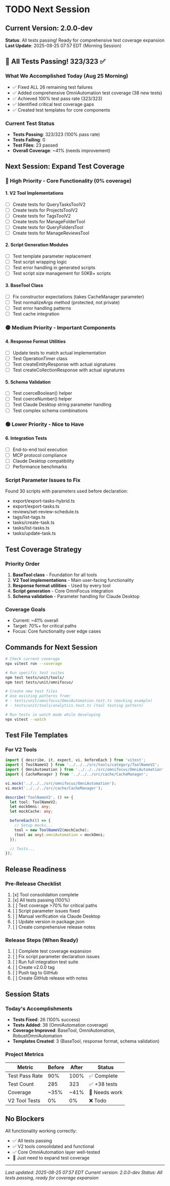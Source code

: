 # TODO Next Session

## Current Version: 2.0.0-dev
**Status**: All tests passing! Ready for comprehensive test coverage expansion
**Last Update**: 2025-08-25 07:57 EDT (Morning Session)

## 🎯 All Tests Passing! 323/323 ✅

### What We Accomplished Today (Aug 25 Morning)
- ✅ Fixed ALL 26 remaining test failures
- ✅ Added comprehensive OmniAutomation test coverage (38 new tests)
- ✅ Achieved 100% test pass rate (323/323)
- ✅ Identified critical test coverage gaps
- ✅ Created test templates for core components

### Current Test Status
- **Tests Passing**: 323/323 (100% pass rate)
- **Tests Failing**: 0
- **Test Files**: 23 passed
- **Overall Coverage**: ~41% (needs improvement)

## Next Session: Expand Test Coverage

### 🔴 High Priority - Core Functionality (0% coverage)

#### 1. V2 Tool Implementations
- [ ] Create tests for QueryTasksToolV2
- [ ] Create tests for ProjectsToolV2  
- [ ] Create tests for TagsToolV2
- [ ] Create tests for ManageFolderTool
- [ ] Create tests for QueryFoldersTool
- [ ] Create tests for ManageReviewsTool

#### 2. Script Generation Modules
- [ ] Test template parameter replacement
- [ ] Test script wrapping logic
- [ ] Test error handling in generated scripts
- [ ] Test script size management for 50KB+ scripts

#### 3. BaseTool Class
- [ ] Fix constructor expectations (takes CacheManager parameter)
- [ ] Test normalizeArgs method (protected, not private)
- [ ] Test error handling patterns
- [ ] Test cache integration

### 🟡 Medium Priority - Important Components

#### 4. Response Format Utilities
- [ ] Update tests to match actual implementation
- [ ] Test OperationTimer class
- [ ] Test createEntityResponse with actual signatures
- [ ] Test createCollectionResponse with actual signatures

#### 5. Schema Validation
- [ ] Test coerceBoolean() helper
- [ ] Test coerceNumber() helper  
- [ ] Test Claude Desktop string parameter handling
- [ ] Test complex schema combinations

### 🟢 Lower Priority - Nice to Have

#### 6. Integration Tests
- [ ] End-to-end tool execution
- [ ] MCP protocol compliance
- [ ] Claude Desktop compatibility
- [ ] Performance benchmarks

### Script Parameter Issues to Fix
Found 30 scripts with parameters used before declaration:
- export/export-tasks-hybrid.ts
- export/export-tasks.ts
- reviews/set-review-schedule.ts
- tags/list-tags.ts
- tasks/create-task.ts
- tasks/list-tasks.ts
- tasks/update-task.ts

## Test Coverage Strategy

### Priority Order
1. **BaseTool class** - Foundation for all tools
2. **V2 Tool implementations** - Main user-facing functionality
3. **Response format utilities** - Used by every tool
4. **Script generation** - Core OmniFocus integration
5. **Schema validation** - Parameter handling for Claude Desktop

### Coverage Goals
- Current: ~41% overall
- Target: 70%+ for critical paths
- Focus: Core functionality over edge cases

## Commands for Next Session

```bash
# Check current coverage
npx vitest run --coverage

# Run specific test suites
npm test tests/unit/tools/
npm test tests/unit/omnifocus/

# Create new test files
# Use existing patterns from:
# - tests/unit/omnifocus/OmniAutomation.test.ts (mocking example)
# - tests/unit/tools/analytics.test.ts (tool testing pattern)

# Run tests in watch mode while developing
npx vitest --watch
```

## Test File Templates

### For V2 Tools
```typescript
import { describe, it, expect, vi, beforeEach } from 'vitest';
import { ToolNameV2 } from '../../../src/tools/category/ToolNameV2';
import { OmniAutomation } from '../../../src/omnifocus/OmniAutomation';
import { CacheManager } from '../../../src/cache/CacheManager';

vi.mock('../../../src/omnifocus/OmniAutomation');
vi.mock('../../../src/cache/CacheManager');

describe('ToolNameV2', () => {
  let tool: ToolNameV2;
  let mockOmni: any;
  let mockCache: any;

  beforeEach(() => {
    // Setup mocks...
    tool = new ToolNameV2(mockCache);
    (tool as any).omniAutomation = mockOmni;
  });

  // Tests...
});
```

## Release Readiness

### Pre-Release Checklist
1. [x] Tool consolidation complete
2. [x] All tests passing (100%)
3. [ ] Test coverage >70% for critical paths
4. [ ] Script parameter issues fixed
5. [ ] Manual verification via Claude Desktop
6. [ ] Update version in package.json
7. [ ] Create comprehensive release notes

### Release Steps (When Ready)
1. [ ] Complete test coverage expansion
2. [ ] Fix script parameter declaration issues
3. [ ] Run full integration test suite
4. [ ] Create v2.0.0 tag
5. [ ] Push tag to GitHub
6. [ ] Create GitHub release with notes

## Session Stats

### Today's Accomplishments
- **Tests Fixed**: 26 (100% success)
- **Tests Added**: 38 (OmniAutomation coverage)
- **Coverage Improved**: BaseTool, OmniAutomation, RobustOmniAutomation
- **Templates Created**: 3 (BaseTool, response format, schema validation)

### Project Metrics
| Metric | Before | After | Status |
|--------|--------|-------|--------|
| Test Pass Rate | 90% | 100% | ✅ Complete |
| Test Count | 285 | 323 | ✅ +38 tests |
| Coverage | ~35% | ~41% | 🔧 Needs work |
| V2 Tool Tests | 0% | 0% | ❌ Todo |

## No Blockers

All functionality working correctly:
- ✅ All tests passing
- ✅ V2 tools consolidated and functional
- ✅ Core OmniAutomation layer well-tested
- 🔧 Just need to expand test coverage

---

*Last updated: 2025-08-25 07:57 EDT*
*Current version: 2.0.0-dev*
*Status: All tests passing, ready for coverage expansion*